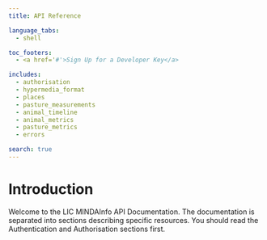 ```yaml
---
title: API Reference

language_tabs:
  - shell

toc_footers:
  - <a href='#'>Sign Up for a Developer Key</a>

includes:
  - authorisation
  - hypermedia_format
  - places
  - pasture_measurements
  - animal_timeline
  - animal_metrics
  - pasture_metrics
  - errors

search: true
---
```


# Introduction

Welcome to the LIC MINDAInfo API Documentation.  The documentation is separated into sections describing specific resources.  You should read the Authentication and Authorisation sections first.
